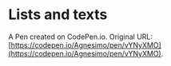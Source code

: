 # Lists and texts

A Pen created on CodePen.io. Original URL: [https://codepen.io/Agnesimo/pen/vYNyXMO](https://codepen.io/Agnesimo/pen/vYNyXMO).


